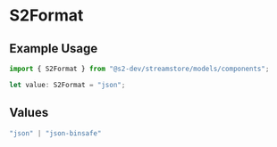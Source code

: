 # S2Format

## Example Usage

```typescript
import { S2Format } from "@s2-dev/streamstore/models/components";

let value: S2Format = "json";
```

## Values

```typescript
"json" | "json-binsafe"
```
